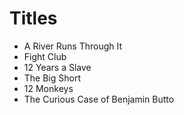 # Titles

* A River Runs Through It
* Fight Club
* 12 Years a Slave
* The Big Short
* 12 Monkeys
* The Curious Case of Benjamin Butto
